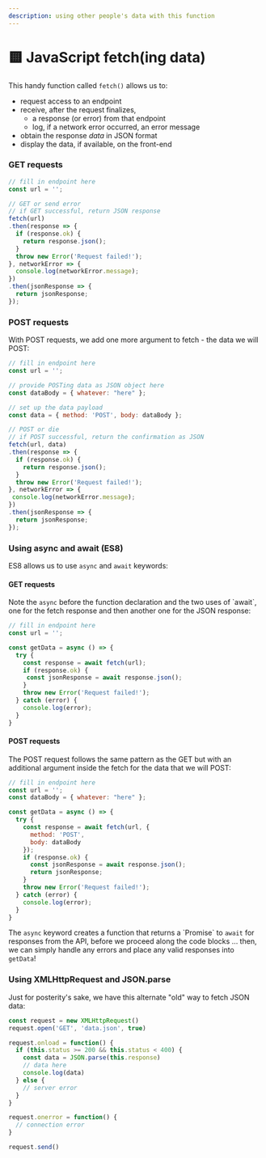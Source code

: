 ```yaml
---
description: using other people's data with this function
---
```


# 🟨 JavaScript fetch(ing data)

This handy function called `fetch()` allows us to:

* request access to an endpoint
* receive, after the request finalizes,
  * a response (or error) from that endpoint
  * log, if a network error occurred, an error message
* obtain the response _data_ in JSON format
* display the data, if available, on the front-end

### GET requests

```javascript
// fill in endpoint here
const url = ''; 

// GET or send error
// if GET successful, return JSON response
fetch(url)
.then(response => {
  if (response.ok) {
    return response.json();
  }
  throw new Error('Request failed!');
}, networkError => {
  console.log(networkError.message);
})
.then(jsonResponse => {
  return jsonResponse;
});
```

### POST requests

With POST requests, we add one more argument to fetch - the data we will POST:

```javascript
// fill in endpoint here
const url = '';

// provide POSTing data as JSON object here
const dataBody = { whatever: "here" };

// set up the data payload
const data = { method: 'POST', body: dataBody };

// POST or die
// if POST successful, return the confirmation as JSON
fetch(url, data)
.then(response => {
  if (response.ok) {
    return response.json();
  }
  throw new Error('Request failed!');
}, networkError => {
 console.log(networkError.message);
})
.then(jsonResponse => {
  return jsonResponse;
});
```

### Using async and await (ES8)

ES8 allows us to use `async` and `await` keywords:

#### GET requests

Note the `async` before the function declaration and the two uses of \`await\`, one for the fetch response and then another one for the JSON response:

```javascript
// fill in endpoint here
const url = '';

const getData = async () => {
  try {
    const response = await fetch(url);
    if (response.ok) {
     const jsonResponse = await response.json();
    }
    throw new Error('Request failed!');
  } catch (error) {
    console.log(error);
  }
}
```

#### POST requests

The POST request follows the same pattern as the GET but with an additional argument inside the fetch for the data that we will POST:

```javascript
// fill in endpoint here
const url = ''; 
const dataBody = { whatever: "here" };

const getData = async () => {
  try {
    const response = await fetch(url, {
      method: 'POST',
      body: dataBody
    });
    if (response.ok) {
      const jsonResponse = await response.json();
      return jsonResponse; 
    }
    throw new Error('Request failed!');
  } catch (error) {
    console.log(error);
  }
}
```

The `async` keyword creates a function that returns a \`Promise\` to `await` for responses from the API, before we proceed along the code blocks ... then, we can simply handle any errors and place any valid responses into `getData`!

### Using XMLHttpRequest and JSON.parse

Just for posterity's sake, we have this alternate "old" way to fetch JSON data:&#x20;

```javascript
const request = new XMLHttpRequest()
request.open('GET', 'data.json', true)

request.onload = function() {
  if (this.status >= 200 && this.status < 400) {
    const data = JSON.parse(this.response)      
    // data here
    console.log(data)
  } else {
    // server error
  }
}

request.onerror = function() {
  // connection error
}

request.send()
```
